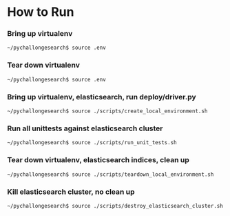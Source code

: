 # How to Run

### Bring up virtualenv
```
~/pychallongesearch$ source .env
```
### Tear down virtualenv
```
~/pychallongesearch$ source .env
```
### Bring up virtualenv, elasticsearch, run deploy/driver.py
```
~/pychallongesearch$ source ./scripts/create_local_environment.sh
```
### Run all unittests against elasticsearch cluster
```
~/pychallongesearch$ source ./scripts/run_unit_tests.sh
```
### Tear down virtualenv, elasticsearch indices, clean up
```
~/pychallongesearch$ source ./scripts/teardown_local_environment.sh
```
### Kill elasticsearch cluster, no clean up
```
~/pychallongesearch$ source ./scripts/destroy_elasticsearch_cluster.sh
```
